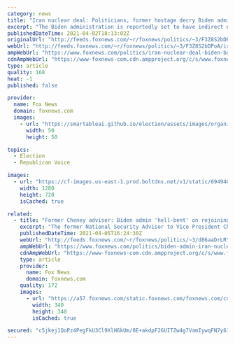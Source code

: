 ```yaml
---
category: news
title: "Iran nuclear deal: Politicians, former hostage decry Biden admin's efforts to rejoin"
excerpt: "The Biden administration is reportedly set to have indirect negotiations about rejoining the Iran nuclear deal next week, prompting a wave of backlash from critics."
publishedDateTime: 2021-04-02T18:13:02Z
originalUrl: "http://feeds.foxnews.com/~r/foxnews/politics/~3/F3Z8S2bDPoA/iran-nuclear-deal-biden-backlash"
webUrl: "http://feeds.foxnews.com/~r/foxnews/politics/~3/F3Z8S2bDPoA/iran-nuclear-deal-biden-backlash"
ampWebUrl: "https://www.foxnews.com/politics/iran-nuclear-deal-biden-backlash.amp"
cdnAmpWebUrl: "https://www-foxnews-com.cdn.ampproject.org/c/s/www.foxnews.com/politics/iran-nuclear-deal-biden-backlash.amp"
type: article
quality: 168
heat: -1
published: false

provider:
  name: Fox News
  domain: foxnews.com
  images:
    - url: "https://smartableai.github.io/election/assets/images/organizations/foxnews.com-50x50.jpg"
      width: 50
      height: 50

topics:
  - Election
  - Republican Voice

images:
  - url: "https://cf-images.us-east-1.prod.boltdns.net/v1/static/694940094001/2d42e77b-e95b-4cc3-a816-7923e0981b59/9080e0ae-e76a-44dc-a31c-176730833c1f/1280x720/match/image.jpg"
    width: 1280
    height: 720
    isCached: true

related:
  - title: "Former Cheney adviser: Biden admin 'hell-bent' on rejoining Iran nuclear deal"
    excerpt: "The former National Security Advisor to Vice President Cheney, John Hannah, said that the Biden administration is 'hell-bent' on rejoining the Iran nuclear deal, during a Monday appearance on 'America's Newsroom.'"
    publishedDateTime: 2021-04-05T16:24:30Z
    webUrl: "http://feeds.foxnews.com/~r/foxnews/politics/~3/d86aaDrLRYE/biden-admin-iran-nuclear-john-hannah-foreign-policy"
    ampWebUrl: "https://www.foxnews.com/politics/biden-admin-iran-nuclear-john-hannah-foreign-policy.amp"
    cdnAmpWebUrl: "https://www-foxnews-com.cdn.ampproject.org/c/s/www.foxnews.com/politics/biden-admin-iran-nuclear-john-hannah-foreign-policy.amp"
    type: article
    provider:
      name: Fox News
      domain: foxnews.com
    quality: 172
    images:
      - url: "https://a57.foxnews.com/static.foxnews.com/foxnews.com/content/uploads/2018/09/340/340/fox-news.jpg?ve=1&tl=1"
        width: 340
        height: 340
        isCached: true

secured: "c5jkej1QoPz4PegFkU3Cl9XlH6kUm/8E+akdpF26UITZw4g7VamIywqFN7y61GUt+ozfi+J4bfSEld2hMRMcU2s13pmaa1FVFgNL4ss7VeyfstdTnYSE4dki3zEUE1OvXZbDBd4RN/tejHYLdP8nDwaEq97HYQKUvNUjFf5dGDTLM60iAGfc1whNRXnQhuh55dN1hoxhTZkXQkmRE+Ko6ZV5qPiJTv+12UAqgKF8GQZCoZ96Oh6ZVtiy7Nm1elhgd3TXnAo3XKQnFZXdpJOF4KqcguC63ecrzD13LSkzGW+GZ8zAgN+DdTiGXRKRslSlehFl+1ig/jhovUPxaJNlZGI1gHc1yCteOsw2VuT0BS8=;c8JASbUIJV7CCTEK62pLsQ=="
---
```



